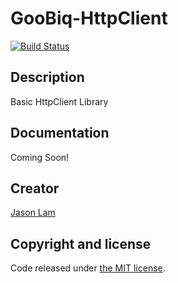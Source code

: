 # GooBiq-HttpClient

[![Build Status](https://travis-ci.org/jasonlam604/GooBiq-HttpClient.png)](https://travis-ci.org/jasonlam604/GooBiq-HttpClient)

## Description

Basic HttpClient Library

## Documentation

Coming Soon!

## Creator

[Jason Lam](https://www.jasonlam604.com)

## Copyright and license

Code released under [the MIT license](https://github.com/jasonlam604/GooBiq-HttpClient/blob/master/LICENSE). 